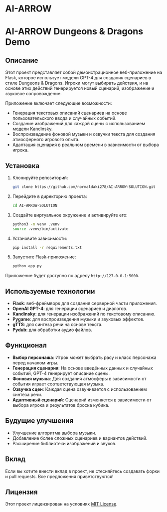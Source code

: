 # AI-ARROW
# AI-ARROW Dungeons & Dragons Demo

## Описание

Этот проект представляет собой демонстрационное веб-приложение на Flask, которое использует модели GPT-4 для создания сценариев в стиле Dungeons & Dragons. Игроки могут выбирать действия, и на основе этих действий генерируется новый сценарий, изображение и звуковое сопровождение.

Приложение включает следующие возможности:
- Генерация текстовых описаний сценариев на основе пользовательского ввода и случайных событий.
- Создание изображений для каждой сцены с использованием модели Kandinsky.
- Воспроизведение фоновой музыки и озвучки текста для создания атмосферного игрового опыта.
- Адаптация сценария в реальном времени в зависимости от выбора игрока.

## Установка

1. Клонируйте репозиторий:
    ```bash
    git clone https://github.com/normaldaki278/AI-ARROW-SOLUTION.git
    ```

2. Перейдите в директорию проекта:
    ```bash
    cd AI-ARROW-SOLUTION
    ```

3. Создайте виртуальное окружение и активируйте его:
    ```bash
    python3 -m venv .venv
    source .venv/bin/activate
    ```

4. Установите зависимости:
    ```bash
    pip install -r requirements.txt
    ```

5. Запустите Flask-приложение:
    ```bash
    python app.py
    ```

Приложение будет доступно по адресу `http://127.0.0.1:5000`.

## Используемые технологии

- **Flask**: веб-фреймворк для создания серверной части приложения.
- **OpenAI GPT-4**: для генерации сценариев и диалогов.
- **Kandinsky**: для генерации изображений по текстовому описанию.
- **Pygame**: для воспроизведения музыки и звуковых эффектов.
- **gTTS**: для синтеза речи на основе текста.
- **Pydub**: для обработки аудио файлов.

## Функционал

- **Выбор персонажа**: Игрок может выбрать расу и класс персонажа перед началом игры.
- **Генерация сценария**: На основе введённых данных и случайных событий, GPT-4 генерирует описание сцены.
- **Фоновая музыка**: Для создания атмосферы в зависимости от события играет соответствующая музыка.
- **Озвучка сцен**: Каждая сцена озвучивается с использованием синтеза речи.
- **Адаптивный сценарий**: Сценарий изменяется в зависимости от выбора игрока и результатов броска кубика.

## Будущие улучшения

- Улучшение алгоритма выбора музыки.
- Добавление более сложных сценариев и вариантов действий.
- Расширение библиотеки изображений и звуков.

## Вклад

Если вы хотите внести вклад в проект, не стесняйтесь создавать форки и pull requests. Все предложения приветствуются!

## Лицензия

Этот проект лицензирован на условиях [MIT License](LICENSE).

